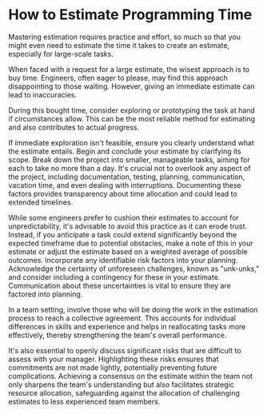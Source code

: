 # How to Estimate Programming Time

Mastering estimation requires practice and effort, so much so that you might even need to estimate the time it takes to create an estimate, especially for large-scale tasks.

When faced with a request for a large estimate, the wisest approach is to buy time. Engineers, often eager to please, may find this approach disappointing to those waiting. However, giving an immediate estimate can lead to inaccuracies.

During this bought time, consider exploring or prototyping the task at hand if circumstances allow. This can be the most reliable method for estimating and also contributes to actual progress.

If immediate exploration isn't feasible, ensure you clearly understand what the estimate entails. Begin and conclude your estimate by clarifying its scope. Break down the project into smaller, manageable tasks, aiming for each to take no more than a day. It's crucial not to overlook any aspect of the project, including documentation, testing, planning, communication, vacation time, and even dealing with interruptions. Documenting these factors provides transparency about time allocation and could lead to extended timelines.

While some engineers prefer to cushion their estimates to account for unpredictability, it's advisable to avoid this practice as it can erode trust. Instead, if you anticipate a task could extend significantly beyond the expected timeframe due to potential obstacles, make a note of this in your estimate or adjust the estimate based on a weighted average of possible outcomes. Incorporate any identifiable risk factors into your planning. Acknowledge the certainty of unforeseen challenges, known as "unk-unks," and consider including a contingency for these in your estimate. Communication about these uncertainties is vital to ensure they are factored into planning.

In a team setting, involve those who will be doing the work in the estimation process to reach a collective agreement. This accounts for individual differences in skills and experience and helps in reallocating tasks more effectively, thereby strengthening the team's overall performance.

It's also essential to openly discuss significant risks that are difficult to assess with your manager. Highlighting these risks ensures that commitments are not made lightly, potentially preventing future complications. Achieving a consensus on the estimate within the team not only sharpens the team's understanding but also facilitates strategic resource allocation, safeguarding against the allocation of challenging estimates to less experienced team members.

<!-- If you can convince your company to use *Extreme Programming*, you will only have to estimate relatively small things, and this is both more fun and more productive. -->

<!-- Next [How to Find Out Information](03-How-to-Find-Out-Information.md) -->
